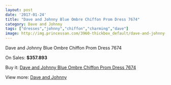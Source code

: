 ```yaml
---
layout: post
date: '2017-01-24'
title: "Dave and Johnny Blue Ombre Chiffon Prom Dress 7674"
category: Dave and Johnny
tags: ["dresses","johnny","chiffon","charming","dave"]
image: http://img.princessan.com/3960-thickbox_default/dave-and-johnny-blue-ombre-chiffon-prom-dress-7674.jpg
---
```

Dave and Johnny Blue Ombre Chiffon Prom Dress 7674

On Sales: **$357.893**
<a href="https://www.princessan.com/en/dave-and-johnny/1824-dave-and-johnny-blue-ombre-chiffon-prom-dress-7674.html"><amp-img layout="responsive" width="600" height="600" src="//img.princessan.com/3960-thickbox_default/dave-and-johnny-blue-ombre-chiffon-prom-dress-7674.jpg" alt="Dave and Johnny Blue Ombre Chiffon Prom Dress 7674 0" /></a>
<a href="https://www.princessan.com/en/dave-and-johnny/1824-dave-and-johnny-blue-ombre-chiffon-prom-dress-7674.html"><amp-img layout="responsive" width="600" height="600" src="//img.princessan.com/3961-thickbox_default/dave-and-johnny-blue-ombre-chiffon-prom-dress-7674.jpg" alt="Dave and Johnny Blue Ombre Chiffon Prom Dress 7674 1" /></a>

Buy it: [Dave and Johnny Blue Ombre Chiffon Prom Dress 7674](https://www.princessan.com/en/dave-and-johnny/1824-dave-and-johnny-blue-ombre-chiffon-prom-dress-7674.html "Dave and Johnny Blue Ombre Chiffon Prom Dress 7674")

View more: [Dave and Johnny](https://www.princessan.com/en/16-dave-and-johnny "Dave and Johnny")